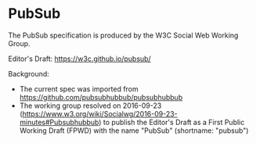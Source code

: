 # PubSub

The PubSub specification is produced by the W3C Social Web Working Group.

Editor's Draft: https://w3c.github.io/pubsub/

Background:
* The current spec was imported from https://github.com/pubsubhubbub/pubsubhubbub
* The working group resolved on 2016-09-23 (https://www.w3.org/wiki/Socialwg/2016-09-23-minutes#Pubsubhubbub) to publish the Editor's Draft as a First Public Working Draft (FPWD) with the name "PubSub" (shortname: "pubsub")
